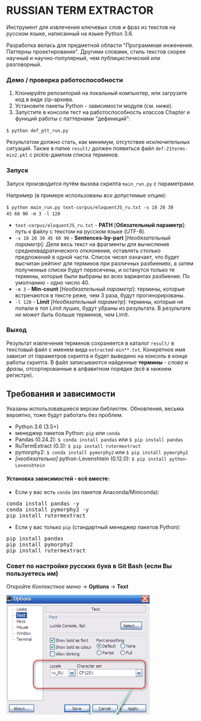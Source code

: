 # RUSSIAN TERM EXTRACTOR
Инструмент для извлечения ключевых слов и фраз из текстов на русском языке, написанный на языке Python 3.6.

Разработка велась для предметной области "Программная инженения. Паттерны проектирования".
Другими словами, стиль текстов скорее научный и научно-популярный, чем публицистический или разговорный.

### Демо / проверка работоспособности
1. Клонируйте репозиторий на локальный компьютер, или загрузите код в виде zip-архива.
1. Установите пакеты Python - зависимости модуля (см. ниже).
1. Запустите в консоли тест на работоспособность классов Chapter и функций работы с паттернами "дефиниций":

<code>$ python def_ptt_run.py </code>

Результатом должно стать, как минимум, отсутствие исключительных ситуаций.
Также в папке `result/` должен появиться файл `def-21terms-min2.pkl` с pickle-дампом списка терминов.

### Запуск

Запуск производится путём вызова скрипта `main_run.py` с параметрами.

Например (в примере использованы _все_ допустимые опции):

<code>$ python main_run.py text-corpus/eloquentJS_ru.txt -s 10 20 30 45 60 90 -m 3 -l 120 </code>

- `text-corpus/eloquentJS_ru.txt` - **PATH** [**Обязательный параметр**]: путь к файлу с текстом на русском языке (UTF-8).
- `-s 10 20 30 45 60 90` - **Sentences-by-part** [_Необязательный параметр_]: Деля весь текст на фрагменты для вычисления среднеквадратического отклонения, оставлять столько предложений в одной части.
Список чисел означает, что будет высчитан рейтинг для терминов при различных разбиениях, а затем полученные списки будут пересечены, и останутся только те термины, которые были выбраны во всех вариантах разбиения. 
По умолчанию - одно число 40.
- `-m 3` - **Min-count** [_Необязательный параметр_]: термины, которые встречаются в тексте реже, чем 3 раза, будут прогинорированы.
- `-l 120` - **Limit** [_Необязательный параметр_]: термины, которые не попали в топ Limit луших, будут убраны из результата. В результате _не может быть_ больше терминов, чем Limit.

### Выход
Результат извлечения терминов сохраняется в каталог `result/` в текстовый файл с именем вида `extracted-min**.txt`.
Конкретное имя зависит от параметров скрипта и будет выведено на консоль в конце работы скрипта.
В файл записываются найденные **термины** - _слова_ и _фразы_, отсортированные в алфавитном порядке (всё в нижнем регистре).

## Требования и зависимости
Указаны использовавшиеся версии библиотек. Обновления, весьма вероятно, тоже будут работать без проблем.

- Python 3.6 (3.5+)
- менеджер пакетов Python: `pip` или `conda`
- Pandas (0.24.2): `$ conda install pandas` или `$ pip install pandas`
- RuTermExtract (0.3): `$ pip install rutermextract`
- pymorphy2: `$ conda install pymorphy2` или `$ pip install pymorphy2`
- _[необязательно]_ python-Levenshtein (0.12.0):  `$ pip install python-Levenshtein`

#### Установка зависимостей - всё вместе:
- Если у вас есть `conda` (из пакетов Anaсonda/Miniconda):

<pre>conda install pandas -y
conda install pymorphy2 -y
pip install rutermextract
</pre>

- Если у вас только `pip` (стандартный менеджер пакетов Python):

<pre>pip install pandas
pip install pymorphy2
pip install rutermextract
</pre>


### Совет по настройке русских букв в Git Bash (если Вы пользуетесь им)
Откройте *Контекстное меню* -> **Options** -> **Text**

![Опции Git Bash](git-bash-RU_setup.png "Настройка русских букв в Git Bash")

